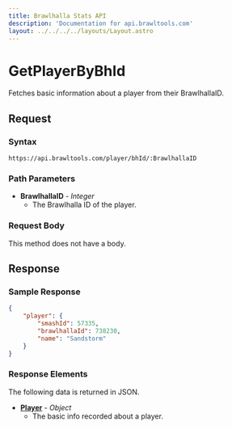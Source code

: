 ```yaml
---
title: Brawlhalla Stats API
description: 'Documentation for api.brawltools.com'
layout: ../../../../layouts/Layout.astro
---
```


# GetPlayerByBhId

Fetches basic information about a player from their BrawlhallaID.

## Request

### Syntax

```https://api.brawltools.com/player/bhId/:BrawlhallaID```

### Path Parameters

- **BrawlhallaID** - *Integer*
	- The Brawlhalla ID of the player.

### Request Body

This method does not have a body.

## Response

### Sample Response

```json
{
    "player": {
        "smashId": 57335,
        "brawlhallaId": 738230,
        "name": "Sandstorm"
    }
}
```

### Response Elements

The following data is returned in JSON.	

- **<a href="../../../datatypes/player">Player</a>** - *Object*
	- The basic info recorded about a player.
